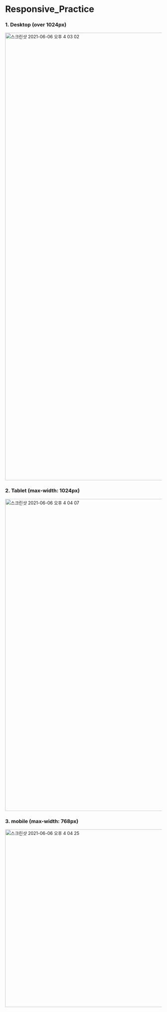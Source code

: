 # Responsive_Practice

### 1. Desktop (over 1024px)
<img width="1440" alt="스크린샷 2021-06-06 오후 4 03 02" src="https://user-images.githubusercontent.com/71081893/120916383-4a84ea80-c6e4-11eb-8c78-362c595ace1c.png">


### 2. Tablet (max-width: 1024px)
<img width="1004" alt="스크린샷 2021-06-06 오후 4 04 07" src="https://user-images.githubusercontent.com/71081893/120916388-52448f00-c6e4-11eb-80eb-39dfba1d2187.png">


### 3. mobile (max-width: 768px)
<img width="572" alt="스크린샷 2021-06-06 오후 4 04 25" src="https://user-images.githubusercontent.com/71081893/120916392-540e5280-c6e4-11eb-8b87-7383a41c22dd.png">
